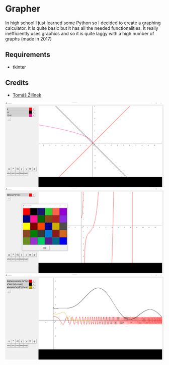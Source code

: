 # Grapher

In high school I just learned some Python so I decided to create a graphing calculator. It is quite basic but it has all the needed functionalities. It really inefficiently uses graphics and so it is quite laggy with a high number of graphs (made in 2017)

## Requirements
 - tkinter

## Credits
- [Tomáš Žilínek](https://www.linkedin.com/in/tomaszilinek)

![Screenshot1](Screenshots/Grapher1.png)
![Screenshot2](Screenshots/Grapher2.png)
![Screenshot3](Screenshots/Grapher3.png)
